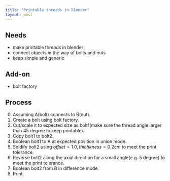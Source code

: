 ```yaml
---
title: "Printable threads in Blender"
layout: post
---
```


<script async src="https://cdn.jsdelivr.net/npm/mathjax@3/es5/tex-chtml.js" id="MathJax-script"></script>
<script>
MathJax = {
  tex: {
    inlineMath: [['$', '$'],['\$', '\$']]
  }
};
</script>

## Needs
+ make printable threads in blender
+ connect objects in the way of bolts and nuts
+ keep simple and generic

## Add-on
+ bolt factory

## Process

0. Assuming A(bolt) connects to B(nut).
1. Create a bolt using bolt factory.
2. Cut/scale it to expected size as bolt1(make sure the thread angle larger than 45 degree to keep printable).
3. Copy bolt1 to bolt2.
4. Boolean bolt1 to A at expected position in union mode.
5. Soldify bolt2 using $offset=1.0, thichkness=0.2cm$ to meet the print tolerance.
6. Reverse bolt2 along the axial direction for a small angle(e.g. $5$ degree) to meet the print tolerance.
7. Boolean bolt2 from B in difference mode.
8. Print.

<script src="https://utteranc.es/client.js"
        repo="jooooow/jooooow.github.io"
        issue-term="pathname"
        theme="github-light"
        crossorigin="anonymous"
        async>
</script>